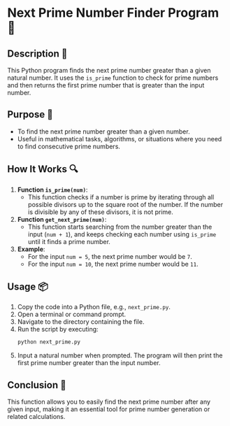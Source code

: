 # Next Prime Number Finder Program 🔢

## Description 📝

This Python program finds the next prime number greater than a given natural number.
It uses the `is_prime` function to check for prime numbers and then returns the first prime number that is greater than the input number.

## Purpose 🎯

-   To find the next prime number greater than a given number.
-   Useful in mathematical tasks, algorithms, or situations where you need to find consecutive prime numbers.

## How It Works 🔍

1. **Function `is_prime(num)`**:
    - This function checks if a number is prime by iterating through all possible divisors up to the square root of the number. If the number is divisible by any of these divisors, it is not prime.
2. **Function `get_next_prime(num)`**:
    - This function starts searching from the number greater than the input (`num + 1`), and keeps checking each number using `is_prime` until it finds a prime number.
3. **Example**:
    - For the input `num = 5`, the next prime number would be `7`.
    - For the input `num = 10`, the next prime number would be `11`.

## Usage 📦

1. Copy the code into a Python file, e.g., `next_prime.py`.
2. Open a terminal or command prompt.
3. Navigate to the directory containing the file.
4. Run the script by executing:
    ```bash
    python next_prime.py
    ```
5. Input a natural number when prompted. The program will then print the first prime number greater than the input number.

## Conclusion 🚀

This function allows you to easily find the next prime number after any given input, making it an essential tool for prime number generation or related calculations.
